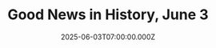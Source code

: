 ---
title: "Good News in History, June 3"
date: 2025-06-03T07:00:00.000Z
category: Human Kindness
externalLink: "https://www.goodnewsnetwork.org/events060603/"
image: ""
excerpt: "60 years ago today, NASA astronaut Ed White became the first American to walk in space. During the Gemini 4 mission, he opened the hatch and used a hand-held oxygen-jet gun to push himself out of the capsule and propel himself to the end of the 8-meter tether. In this photo by Commander James McDivitt […] The post Good News…"
---